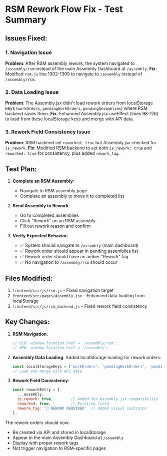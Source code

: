 # RSM Rework Flow Fix - Test Summary

## Issues Fixed:

### 1. Navigation Issue
**Problem**: After RSM assembly rework, the system navigated to `/assembly/rsm` instead of the main Assembly Dashboard at `/assembly`.
**Fix**: Modified `rsm.js` line 1302-1309 to navigate to `/assembly` instead of `/assembly/rsm`.

### 2. Data Loading Issue
**Problem**: The Assembly.jsx didn't load rework orders from localStorage keys (`workOrders`, `pendingWorkOrders`, `pendingAssemblies`) where RSM backend saves them.
**Fix**: Enhanced Assembly.jsx useEffect (lines 98-176) to load from these localStorage keys and merge with API data.

### 3. Rework Field Consistency Issue
**Problem**: RSM backend set `reworked: true` but Assembly.jsx checked for `is_rework`.
**Fix**: Modified RSM backend to set both `is_rework: true` and `reworked: true` for consistency, plus added `rework_tag`.

## Test Plan:

1. **Complete an RSM Assembly**:
   - Navigate to RSM assembly page
   - Complete an assembly to move it to completed list

2. **Send Assembly to Rework**:
   - Go to completed assemblies 
   - Click "Rework" on an RSM assembly
   - Fill out rework reason and confirm

3. **Verify Expected Behavior**:
   - ✅ System should navigate to `/assembly` (main dashboard)
   - ✅ Rework order should appear in pending assemblies list
   - ✅ Rework order should have an amber "Rework" tag
   - ✅ No navigation to `/assembly/rsm` should occur

## Files Modified:

1. `frontend/src/js/rsm.js` - Fixed navigation target
2. `frontend/src/pages/Assembly.jsx` - Enhanced data loading from localStorage
3. `frontend/src/js/rsm_backend.js` - Fixed rework field consistency

## Key Changes:

1. **RSM Navigation**: 
   ```javascript
   // OLD: window.location.href = '/assembly/rsm';
   // NEW: window.location.href = '/assembly';
   ```

2. **Assembly Data Loading**: Added localStorage loading for rework orders:
   ```javascript
   const localStorageKeys = ['workOrders', 'pendingWorkOrders', 'pendingAssemblies'];
   // Load and merge with API data
   ```

3. **Rework Field Consistency**:
   ```javascript
   const reworkEntry = {
     ...assembly,
     is_rework: true,        // Added for Assembly.jsx compatibility
     reworked: true,         // Existing field
     rework_tag: '🔄 REWORK REQUIRED'  // Added visual indicator
   };
   ```

The rework orders should now:
- Be created via API and stored in localStorage
- Appear in the main Assembly Dashboard at `/assembly`
- Display with proper rework tags
- Not trigger navigation to RSM-specific pages
